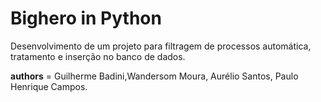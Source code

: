# Bighero in Python

Desenvolvimento de um projeto para filtragem de processos automática, tratamento e inserção no banco de dados.

__authors__ = Guilherme Badini,Wandersom Moura, Aurélio Santos, Paulo Henrique Campos.
